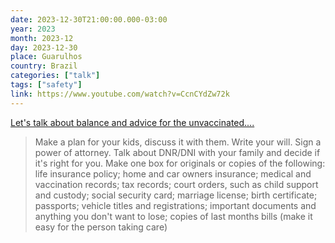 ```yaml
---
date: 2023-12-30T21:00:00.000-03:00
year: 2023
month: 2023-12
day: 2023-12-30
place: Guarulhos
country: Brazil
categories: ["talk"]
tags: ["safety"]
link: https://www.youtube.com/watch?v=CcnCYdZw72k
---
```

[Let's talk about balance and advice for the unvaccinated....](https://www.youtube.com/watch?v=CcnCYdZw72k)

> Make a plan for your kids, discuss it with them. Write your will. Sign a power of attorney. Talk about DNR/DNI with your family and decide if it's right for you. Make one box for originals or copies of the following: life insurance policy; home and car owners insurance; medical and vaccination records; tax records; court orders, such as child support and custody; social security card; marriage license; birth certificate; passports; vehicle titles and registrations; important documents and anything you don't want to lose; copies of last months bills (make it easy for the person taking care)
